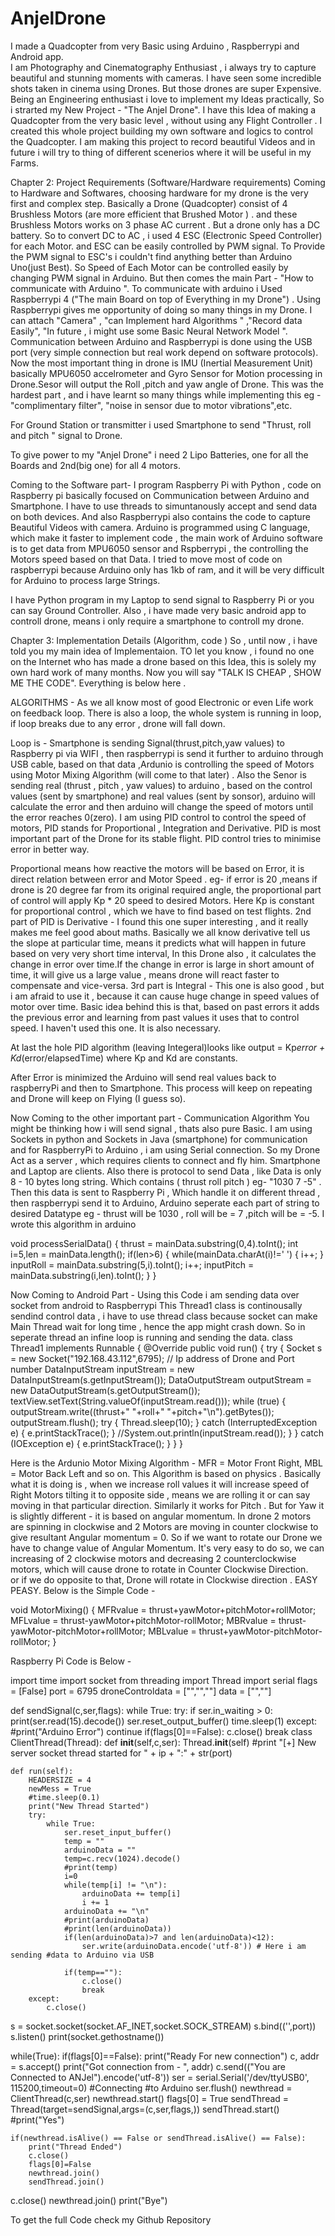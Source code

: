 # AnjelDrone
I made a Quadcopter from very Basic using Arduino , Raspberrypi and Android app.  
I am Photography and Cinematography Enthusiast , i always try to capture beautiful and stunning moments with cameras. I have seen some incredible shots taken in cinema using Drones. But those drones are super Expensive. Being an Engineering enthusiast i love to implement my Ideas practically, So i strarted my New Project - "The Anjel Drone". 
I have this Idea of making a Quadcopter from the very basic level , without using any Flight Controller . I created this whole project building my own software and logics to control the Quadcopter.
I am making this project to record beautiful Videos and in future i will try to thing of different scenerios where it will be useful in my Farms.

Chapter 2: Project Requirements (Software/Hardware requirements)
Coming to Hardware and Softwares, 
choosing hardware for my drone is the very first and complex step.
Basically a Drone (Quadcopter) consist of 4 Brushless Motors (are more efficient that Brushed Motor ) . and these Brushless Motors works on 3 phase AC current . But a drone only has a DC battery. So to convert DC to AC , i used 4 ESC (Electronic Speed Controller) for each Motor. and ESC can be easily controlled by PWM signal.
To Provide the PWM signal to ESC's i couldn't find anything better than Arduino Uno(just Best). So Speed of Each Motor can be controlled easily by changing PWM signal in Arduino. But then comes the main Part - "How to communicate with Arduino ". To communicate with arduino i Used Raspberrypi 4 ("The main Board on top of Everything in my Drone") . Using Raspberrypi gives me opportunity of doing so many things in my Drone. I can attach "Camera" , "can Implement hard Algorithms " ,"Record data Easily", "In future , i might use some Basic Neural Network Model ".
Communication between Arduino and Raspberrypi is done using the USB port (very simple connection but real work depend on software protocols).
Now the most important thing in drone is IMU (Inertial Measurement Unit) basically MPU6050 accelrometer and Gyro Sensor for Motion processing in Drone.Sesor will output the Roll ,pitch and yaw angle of Drone. This was the hardest part , and i have learnt so many things while implementing this eg - "complimentary filter", "noise in sensor due to motor vibrations",etc. 

For Ground Station or transmitter i used Smartphone to send "Thrust, roll and pitch " signal to Drone.

To give power to my "Anjel Drone" i need 2 Lipo Batteries, one for all the Boards and 2nd(big one) for all 4 motors.

Coming to the Software part- 
I program Raspberry Pi with  Python , code on Raspberry pi basically focused on Communication between Arduino and Smartphone. I have to use threads to simuntanously accept and send data on both devices.
And also Raspberrypi also contains the code to capture Beautiful Videos with camera.
Arduino is programmed using C language, which make it faster to implement code , the main work of Arduino software is to get data from MPU6050 sensor and Rspberrypi , the controlling the Motors speed based on that Data. I tried to move most of code on raspberrypi because Arduino only has 1kb of ram, and it will be very difficult for Arduino to process large Strings.

I have  Python program in my Laptop to send signal to Raspberry Pi or you can say Ground Controller. 
Also , i have made very basic android app to controll drone, means i only require a smartphone to controll my drone.

 Chapter 3: Implementation Details (Algorithm, code )
So , until now , i have told you my main idea of Implementaion.
TO let you know , i found no one on the Internet who has made a drone based on this Idea, this is solely my own hard work of many months. Now you will say "TALK IS CHEAP , SHOW ME THE CODE". Everything is below here .

ALGORITHMS - 
As we all know most of good Electronic or even Life work on feedback loop.
There is also a loop, the whole system is running in loop, if loop breaks due to any error , drone will fall down.

Loop is - Smartphone is sending Signal(thrust,pitch,yaw values) to Raspberry pi via WIFI , then raspberrypi is send it further to arduino through USB cable, based on that data ,Ardunio is controlling the speed of Motors using Motor Mixing Algorithm (will come to that later) . 
Also the Senor is sending real (thrust , pitch , yaw values) to arduino , based on the control values (sent by smartphone) and real values (sent by sonsor), arduino will calculate the error and then arduino will change the speed of motors until the error reaches 0(zero). I am using PID control
to control the speed of motors, PID stands for Proportional , Integration and Derivative.  PID is most important part of the Drone for its stable flight. PID control tries to minimise error in better way. 

Proportional means how reactive the motors will be based on Error, it is direct relation between error and Motor Speed . eg- if error is 20 ,means if drone is 20 degree far from its original required angle, the proportional part of control will apply Kp * 20 speed to desired Motors. Here Kp is constant for proportional control , which we have to find based on test flights.
2nd part of PID is Derivative - I found this one super interesting , and it really makes me feel good about maths. Basically we all know derivative tell us the slope  at particular time, means it predicts what will happen in future based on  very very short time interval, In this Drone also , it calculates the change in error over time.If the change in error is large in short amount of time, it will give us a large value , means drone will react faster to compensate and vice-versa.
3rd part is Integral - This one is also good , but i am afraid to use it , because it can cause huge change in speed values of motor over time.
Basic idea behind this is that, based on past errors it adds the previous error and learning from past values it uses that to control speed. I haven't used this one. It is also necessary.

At last the hole PID algorithm (leaving Integeral)looks like
	                         output = Kp*error + Kd*(error/elapsedTime)
where Kp and Kd are constants.

After Error is minimized the Arduino will send real values back to raspberryPi and then to Smartphone. This process will keep on repeating and Drone will keep on Flying (I guess so).

Now Coming to the other important part - Communication Algorithm
You might be thinking how i will send signal , thats also pure Basic.
I am using Sockets in python and Sockets in Java (smartphone) for communication and for RaspberryPi to Arduino , i am using Serial connection. 
So my Drone Act as a server , which requires clients to connect and fly him. Smartphone and Laptop are clients. 
Also there is protocol to send Data , like Data is only  8 - 10 bytes long string. Which contains (  thrust roll pitch ) eg- "1030 7 -5" . Then this data is sent to Raspberry Pi , Which handle it on different thread , then raspberrypi send it to Arduino, Arduino seperate each part of string to desired Datatype eg - thrust will be 1030 , roll will be = 7 ,pitch will be = -5.
I wrote this algorithm in arduino 

void processSerialData()
{ 
  thrust = mainData.substring(0,4).toInt();
  int i=5,len = mainData.length();
  if(len>6)
  {
    while(mainData.charAt(i)!=' ')
    {
      i++;
    }
    inputRoll = mainData.substring(5,i).toInt();
    i++;
    inputPitch = mainData.substring(i,len).toInt();
  } 
}

Now Coming to Android Part - 
Using this Code i am sending data over socket from android to Raspberrypi
This Thread1 class is continousally sendind control data , i have to use thread class because socket can make Main Thread wait for long time , hence the app might crash down. So in seperate thread an infine loop is running and sending the data.
class Thread1 implements Runnable
{
    @Override
    public void run() {
        try {
            Socket s = new Socket("192.168.43.112",6795); 
// Ip address of Drone and Port number
            DataInputStream inputStream = new DataInputStream(s.getInputStream());
            DataOutputStream outputStream = new DataOutputStream(s.getOutputStream());
            textView.setText(String.valueOf(inputStream.read()));
            while (true)
            {
                outputStream.write((thrust+" "+roll+" "+pitch+"\n").getBytes());
                outputStream.flush();
                try {
                    Thread.sleep(10);
                } catch (InterruptedException e) {
                    e.printStackTrace();
                }
                //System.out.println(inputStream.read());
            }
        } catch (IOException e) {
            e.printStackTrace();
        }
    }
}

Here is the Ardunio Motor Mixing Algorithm - 
MFR = Motor Front Right, MBL = Motor Back Left and so on.
This Algorithm is based on physics .
Basically what it is doing is , when we increase roll values it will increase speed of Right Motors tilting it to opposite side , means we are rolling it or can say moving in that particular direction.
Similarly it works for Pitch .
But for Yaw it is slightly different - it is based on angular momentum.
In drone 2 motors are spinning in clockwise and 2 Motors are moving in counter clockwise to give resultant Angular momentum = 0.
So if we want to rotate our Drone we have to change value of Angular Momentum. It's very easy to do so, we can  increasing of 2 clockwise motors and decreasing 2 counterclockwise motors, which will cause drone to rotate in  Counter Clockwise Direction.  
or if we do opposite to that, Drone will rotate in Clockwise direction . 
EASY PEASY.
Below is the Simple Code - 

void MotorMixing()
{
  MFRvalue = thrust+yawMotor+pitchMotor+rollMotor;
  MFLvalue = thrust-yawMotor+pitchMotor-rollMotor;
  MBRvalue = thrust-yawMotor-pitchMotor+rollMotor;
  MBLvalue = thrust+yawMotor-pitchMotor-rollMotor;
 }

Raspberry Pi Code is Below - 

import time
import socket
from threading import Thread
import serial
flags = [False]
port = 6795
droneControldata = ["","",""]
data = ["",""]

def sendSignal(c,ser,flags):
    while True:
        try:
            if ser.in_waiting > 0:
                print(ser.read(15).decode())
                ser.reset_output_buffer()
                time.sleep(1)
        except:
            #print("Arduino Error")
            continue
        if(flags[0]==False):
            c.close()
            break
class ClientThread(Thread): 
    def __init__(self,c,ser): 
        Thread.__init__(self)
        #print "[+] New server socket thread started for " + ip + ":" + str(port) 
 
    def run(self):
        HEADERSIZE = 4
        newMess = True
        #time.sleep(0.1)
        print("New Thread Started")
        try:
            while True:
                ser.reset_input_buffer()
                temp = ""
                arduinoData = ""
                temp=c.recv(1024).decode()
                #print(temp)
                i=0
                while(temp[i] != "\n"):
                    arduinoData += temp[i]
                    i += 1
                arduinoData += "\n"
                #print(arduinoData)
                #print(len(arduinoData))
                if(len(arduinoData)>7 and len(arduinoData)<12):
                    ser.write(arduinoData.encode('utf-8')) # Here i am sending #data to Arduino via USB
                
                if(temp==""):
                    c.close()
                    break
        except:
            c.close()
            
s = socket.socket(socket.AF_INET,socket.SOCK_STREAM)
s.bind(('',port))
s.listen()
print(socket.gethostname())

while(True):
    if(flags[0]==False):
        print("Ready For new connection")
        c, addr = s.accept()
        print("Got connection from - ", addr)
        c.send(("You are Connected to ANJel").encode('utf-8'))
        ser = serial.Serial('/dev/ttyUSB0', 115200,timeout=0) #Connecting #to Arduino 
        ser.flush()
        newthread = ClientThread(c,ser) 
        newthread.start()
        flags[0] = True
        sendThread = Thread(target=sendSignal,args=(c,ser,flags,))
        sendThread.start()
    #print("Yes")
    
    if(newthread.isAlive() == False or sendThread.isAlive() == False):
        print("Thread Ended")
        c.close()
        flags[0]=False
        newthread.join()
        sendThread.join()
        
c.close()
newthread.join()
print("Bye")


To get the full Code check my Github Repository
